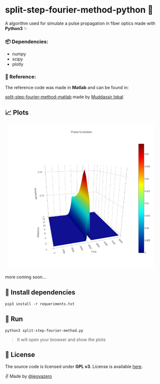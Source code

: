 # split-step-fourier-method-python :snake:
A algorithm used for simulate a pulse propagation in fiber optics made with **Python3** :sparkles:


### :package: Dependencies:
- numpy
- scipy
- plotly


### :bookmark: Reference:
The reference code was made in **Matlab** and can be found in:

[split-step-fourier-method-matlab](https://www.mathworks.com/matlabcentral/fileexchange/14915-split-step-fourier-method) made by [Muddassir Iqbal](https://www.mathworks.com/matlabcentral/profile/authors/893543-muddassir-iqbal)

## :chart_with_upwards_trend: Plots
<p align="center">
  <img src="pulse_evolution.png" width="480" >  
</p>


more coming soon...

## :wrench: Install dependencies
```shell
pip3 install -r requeriments.txt
```


## :rocket: Run
```shell
python3 split-step-fourier-method.py
```

> It will open your browser and show the plots


## :page_facing_up: License
The source code is licensed under **GPL v3**. License is available [here](https://github.com/jeovazero/split-step-fourier-method-python/blob/master/LICENSE).


:v: Made by <a href="https://github.com/jeovazero">@jeovazero</a>
